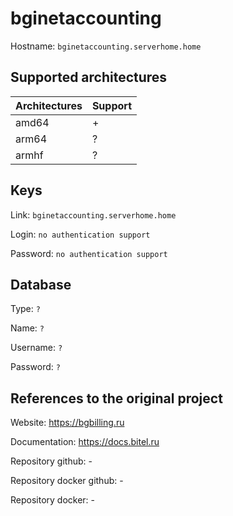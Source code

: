 # bginetaccounting
Hostname: `bginetaccounting.serverhome.home`

## Supported architectures
| Architectures | Support |
| :------------ | :------ |
| amd64         | +       |
| arm64         | ?       |
| armhf         | ?       |

## Keys
Link: `bginetaccounting.serverhome.home`

Login: `no authentication support`

Password: `no authentication support`

## Database
Type: `?`

Name: `?`

Username: `?`

Password: `?`

## References to the original project
Website: https://bgbilling.ru

Documentation: https://docs.bitel.ru

Repository github: -

Repository docker github: -

Repository docker: -


